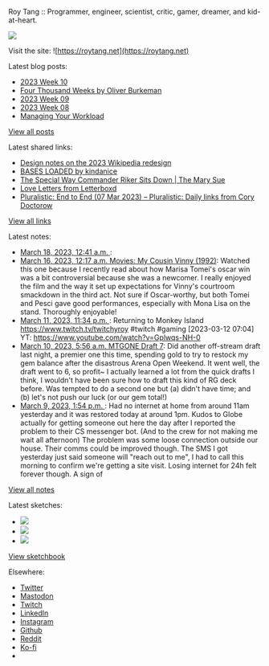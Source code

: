 Roy Tang :: Programmer, engineer, scientist, critic, gamer, dreamer, and kid-at-heart.

![](https://roytang.net/static/img/profile.jpg)

Visit the site: ![https://roytang.net](https://roytang.net)

Latest blog posts:

- [2023 Week 10](https://roytang.net/2023/03/2023-week-10/)
- [Four Thousand Weeks by Oliver Burkeman](https://roytang.net/2023/03/four-thousand-weeks/)
- [2023 Week 09](https://roytang.net/2023/03/2023-week-09/)
- [2023 Week 08](https://roytang.net/2023/02/2023-week-08/)
- [Managing Your Workload](https://roytang.net/2023/02/workload-management/)

[View all posts](https://roytang.net/blog)

Latest shared links:

- [Design notes on the 2023 Wikipedia redesign](https://roytang.net/2023/03/e04a869c422cbba509e9dadd74462f36/)
- [BASES LOADED by kindanice](https://roytang.net/2023/03/a8f1cea9deb7c40b4b6cee6066ea8cdf/)
- [The Special Way Commander Riker Sits Down | The Mary Sue](https://roytang.net/2023/03/71fc44f7097104d075944182bb1f474b/)
- [Love Letters from Letterboxd](https://roytang.net/2023/03/070c00f67c5aad24d23b42c6c499f0c7/)
- [Pluralistic: End to End (07 Mar 2023) – Pluralistic: Daily links from Cory Doctorow](https://roytang.net/2023/03/45bf88ee243e26f8e2ad35385f3c3154/)

[View all links](https://roytang.net/links)

Latest notes:

- [March 18, 2023, 12:41 a.m. ](https://roytang.net/2023/03/110039615706097996/): 
- [March 16, 2023, 12:17 a.m. Movies: My Cousin Vinny (1992)](https://roytang.net/2023/03/my-cousin-vinny-1992/): Watched this one because I recently read about how Marisa Tomei&#x27;s oscar win was a bit controversial because she was a newcomer. I really enjoyed the film and the way it set up expectations for Vinny&#x27;s courtroom smackdown in the third act. Not sure if Oscar-worthy, but both Tomei and Pesci gave good performances, especially with Mona Lisa on the stand. Thoroughly enjoyable!
- [March 11, 2023, 11:34 p.m. ](https://roytang.net/2023/03/16ed11a1c2d605ea718b501500ee4ed2/): Returning to Monkey Island https://www.twitch.tv/twitchyroy #twitch #gaming [2023-03-12 07:04] YT: https://www.youtube.com/watch?v=Gplwqs-NH-0
- [March 10, 2023, 5:56 a.m. MTGONE Draft 7](https://roytang.net/2023/03/mtgone-draft-7/): Did another off-stream draft last night, a premier one this time, spending gold to try to restock my gem balance after the disastrous Arena Open Weekend. It went well, the draft went to 6, so profit~ I actually learned a lot from the quick drafts I think, I wouldn&#x27;t have been sure how to draft this kind of RG deck before. Was tempted to do a second one but (a) didn&#x27;t have time; and (b) let&#x27;s not push our luck (or our gem total!)
- [March 9, 2023, 1:54 p.m. ](https://roytang.net/2023/03/db42c73fdcebb963e86f26587ec73b21/): Had no internet at home from around 11am yesterday and it was restored today at around 1pm. Kudos to Globe actually for getting someone out here the day after I reported the problem to their CS messenger bot. (And to the crew for not making me wait all afternoon) The problem was some loose connection outside our house. Their comms could be improved though. The SMS I got yesterday just said someone will &quot;reach out to me&quot;, I had to call this morning to confirm we&#x27;re getting a site visit. Losing internet for 24h felt forever though. A sign of

[View all notes](https://roytang.net/notes)

Latest sketches:


- ![](https://roytang.net/media/cache/3c/da/3cda657c471879c3cfa81b898b810cd6.jpg)
- ![](https://roytang.net/media/cache/a2/60/a260eacc913ee7c542024b154923702f.jpg)
- ![](https://roytang.net/media/cache/e0/88/e0888b7f7a1e342aba8cced2a0784cc4.jpg)

[View sketchbook](https://roytang.net/albums/sketchbook)


Elsewhere:

- [Twitter](https://twitter.com/roytang)
- [Mastodon](https://indieweb.social/@roytang)
- [Twitch](https://twitch.tv/twitchyroy)
- [LinkedIn](https://www.linkedin.com/in/roytang)
- [Instagram](https://instagram.com/roytang0400)
- [Github](https://github.com/roytang)
- [Reddit](https://reddit.com/u/hungryroy)
- [Ko-fi](https://ko-fi.com/roytang)
- [](mailto:hello@roytang.net)